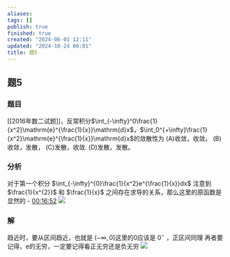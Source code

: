 ```yaml
---
aliases: 
tags: []
publish: true
finished: true
created: "2024-06-01 12:11"
updated: "2024-10-24 06:01"
title: 题5
---
```

## 题5 
### 题目
[[2016年数二试题]]，反常积分$\int_{-\infty}^0\frac{1}{x^2}\mathrm{e}^{\frac{1}{x}}\mathrm{d}x$，$\int_0^{+\infty}\frac{1}{x^2}\mathrm{e}^{\frac{1}{x}}\mathrm{d}x$的敛散性为
(A)收敛，收敛。
(B)收敛，发散，
(C)发散，收敛.
(D)发散，发散。
### 分析
对于第一个积分 $\int_{-\infty}^{0}\frac{1}{x^2}e^{\frac{1}{x}}dx$
注意到 $\frac{1}{x^{2}}$ 和 $\frac{1}{x}$ 之间存在求导的关系，那么这里的原函数是显然的 - [00:16:52](https://www.youtube.com/watch?v=1khb57wJZVU&t=1012#t=16:52.30) 
![](https://img.hwenyi.live/202403191014981.webp)
### 解
趋近时，要从区间趋近，也就是 $(-\infty,0]$这里的0应该是 $0^{-}$ ，正区间同理 
再者要记得，e的无穷，一定要记得看正无穷还是负无穷 
![](https://img.hwenyi.live/202403191017920.webp)
